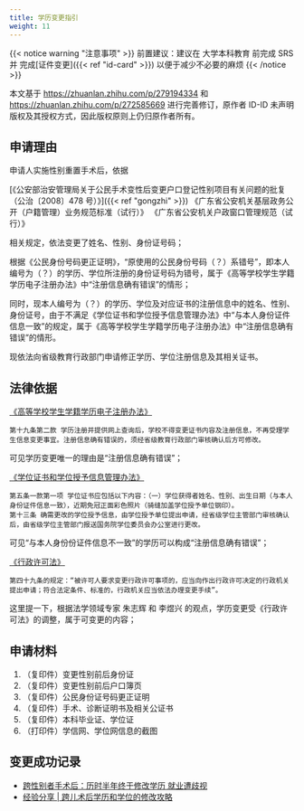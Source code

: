```yaml
---
title: 学历变更指引
weight: 11
---
```


{{< notice warning "注意事项" >}}
前置建议：建议在 大学本科教育 前完成 SRS 并 完成[证件变更]({{< ref "id-card" >}}) 以便于减少不必要的麻烦
{{< /notice >}}

本文基于 <https://zhuanlan.zhihu.com/p/279194334> 和 <https://zhuanlan.zhihu.com/p/272585669> 进行完善修订，原作者 ID-ID 未声明版权及其授权方式，因此版权原则上仍归原作者所有。

## 申请理由

申请人实施性别重置手术后，依据

[《公安部治安管理局关于公民手术变性后变更户口登记性别项目有关问题的批复（公治〔2008〕478 号）》]({{< ref "gongzhi" >}})
《广东省公安机关基层政务公开（户籍管理）业务规范标准（试行）》
《广东省公安机关户政窗口管理规范（试行）》

相关规定，依法变更了姓名、性别、身份证号码；

根据《公民身份号码更正证明》，“原使用的公民身份号码（？）系错号”，即本人编号为（？）的学历、学位所注册的身份证号码为错号，属于《高等学校学生学籍学历电子注册办法》中“注册信息确有错误”的情形；

同时，现本人编号为（？）的学历、学位及对应证书的注册信息中的姓名、性别、身份证号，由于不满足《学位证书和学位授予信息管理办法》中“与本人身份证件信息一致”的规定，属于《高等学校学生学籍学历电子注册办法》中“注册信息确有错误”的情形。

现依法向省级教育行政部门申请修正学历、学位注册信息及其相关证书。

## 法律依据

[《高等学校学生学籍学历电子注册办法》](http://www.moe.gov.cn/srcsite/A15/s3263/201408/t20140825_174309.html)

```
第十九条第二款 学历注册并提供网上查询后，学校不得变更证书内容及注册信息，不再受理学生信息变更事宜。注册信息确有错误的，须经省级教育行政部门审核确认后方可修改。
```

可见学历变更唯一的理由是“注册信息确有错误”；

[《学位证书和学位授予信息管理办法》](http://www.moe.gov.cn/srcsite/A22/yjss_xwgl/moe_818/201907/t20190726_392378.html)

```
第五条一款第一项 学位证书应包括以下内容：（一）学位获得者姓名、性别、出生日期（与本人身份证件信息一致），近期免冠正面彩色照片（骑缝加盖学位授予单位钢印）。
第十三条 确需更改的学位授予信息，由学位授予单位提出申请，经省级学位主管部门审核确认后，由省级学位主管部门报送国务院学位委员会办公室进行更改。
```

可见“与本人身份份证件信息不一致”的学历可以构成“注册信息确有错误”；

[《行政许可法》](http://www.gov.cn/flfg/2005-06/27/content_9899.htm)

```
第四十九条的规定：“被许可人要求变更行政许可事项的，应当向作出行政许可决定的行政机关提出申请；符合法定条件、标准的，行政机关应当依法办理变更手续”。
```

这里提一下，根据法学领域专家 朱志辉 和 李煜兴 的观点，学历变更受《行政许可法》的调整，属于可变更的内容；

## 申请材料

1. （复印件）变更性别前后身份证
1. （复印件）变更性别前后户口簿页
1. （复印件）公民身份证号码更正证明
1. （复印件）手术、诊断证明书及相关公证书
1. （复印件）本科毕业证、学位证
1. （打印件）学信网、学位网信息的截图

## 变更成功记录

- [跨性别者手术后：历时半年终于修改学历 就业遭歧视](https://www.sohu.com/a/362100660_120146415)
- [经验分享 | 跨儿术后学历和学位的修改攻略](https://mp.weixin.qq.com/s/MP3ib9IAj99XpkZJ5U1ckA)
